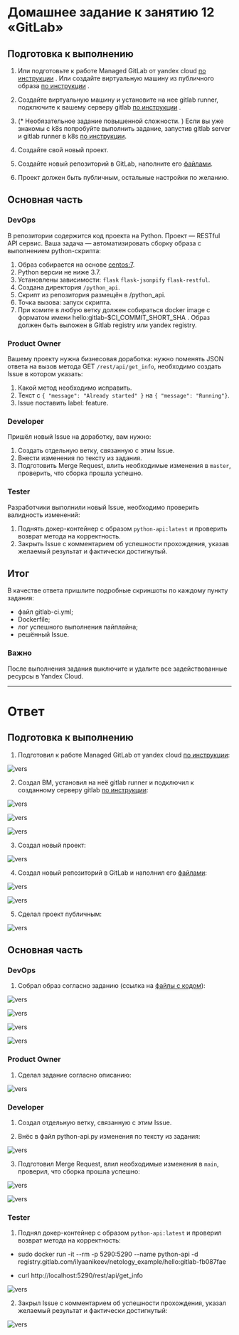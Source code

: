 # Домашнее задание к занятию 12 «GitLab»

## Подготовка к выполнению


1. Или подготовьте к работе Managed GitLab от yandex cloud [по инструкции](https://cloud.yandex.ru/docs/managed-gitlab/operations/instance/instance-create) .
Или создайте виртуальную машину из публичного образа [по инструкции](https://cloud.yandex.ru/marketplace/products/yc/gitlab ) .
2. Создайте виртуальную машину и установите на нее gitlab runner, подключите к вашему серверу gitlab  [по инструкции](https://docs.gitlab.com/runner/install/linux-repository.html) .

3. (* Необязательное задание повышенной сложности. )  Если вы уже знакомы с k8s попробуйте выполнить задание, запустив gitlab server и gitlab runner в k8s  [по инструкции](https://cloud.yandex.ru/docs/tutorials/infrastructure-management/gitlab-containers). 

4. Создайте свой новый проект.
5. Создайте новый репозиторий в GitLab, наполните его [файлами](./repository).
6. Проект должен быть публичным, остальные настройки по желанию.

## Основная часть

### DevOps

В репозитории содержится код проекта на Python. Проект — RESTful API сервис. Ваша задача — автоматизировать сборку образа с выполнением python-скрипта:

1. Образ собирается на основе [centos:7](https://hub.docker.com/_/centos?tab=tags&page=1&ordering=last_updated).
2. Python версии не ниже 3.7.
3. Установлены зависимости: `flask` `flask-jsonpify` `flask-restful`.
4. Создана директория `/python_api`.
5. Скрипт из репозитория размещён в /python_api.
6. Точка вызова: запуск скрипта.
7. При комите в любую ветку должен собираться docker image с форматом имени hello:gitlab-$CI_COMMIT_SHORT_SHA . Образ должен быть выложен в Gitlab registry или yandex registry.   

### Product Owner

Вашему проекту нужна бизнесовая доработка: нужно поменять JSON ответа на вызов метода GET `/rest/api/get_info`, необходимо создать Issue в котором указать:

1. Какой метод необходимо исправить.
2. Текст с `{ "message": "Already started" }` на `{ "message": "Running"}`.
3. Issue поставить label: feature.

### Developer

Пришёл новый Issue на доработку, вам нужно:

1. Создать отдельную ветку, связанную с этим Issue.
2. Внести изменения по тексту из задания.
3. Подготовить Merge Request, влить необходимые изменения в `master`, проверить, что сборка прошла успешно.


### Tester

Разработчики выполнили новый Issue, необходимо проверить валидность изменений:

1. Поднять докер-контейнер с образом `python-api:latest` и проверить возврат метода на корректность.
2. Закрыть Issue с комментарием об успешности прохождения, указав желаемый результат и фактически достигнутый.

## Итог

В качестве ответа пришлите подробные скриншоты по каждому пункту задания:

- файл gitlab-ci.yml;
- Dockerfile; 
- лог успешного выполнения пайплайна;
- решённый Issue.

### Важно 
После выполнения задания выключите и удалите все задействованные ресурсы в Yandex Cloud.

---

# Ответ

## Подготовка к выполнению

1. Подготовил к работе Managed GitLab от yandex cloud [по инструкции](https://cloud.yandex.ru/docs/managed-gitlab/operations/instance/instance-create):

![vers](img/1_1_instance.png)

2. Создал ВМ, установил на неё gitlab runner и подключил к созданному серверу gitlab  [по инструкции](https://docs.gitlab.com/runner/install/linux-repository.html):

![vers](img/2_1_runner.png)

![vers](img/2_2_runner_run.png)

![vers](img/3_1_runner_reg.png)

3. Создал новый проект:

![vers](img/4_1_create_project.png)

4. Создал новый репозиторий в GitLab и наполнил его [файлами](./repository):

![vers](img/5_1_add_pythonapi.png)

![vers](img/5_2_add_pythonapi.png)

5. Сделал проект публичным:

![vers](img/6_1_public_rep.png)

## Основная часть

### DevOps

1. Собрал образ согласно заданию (ссылка на [файлы с кодом]()): 

![vers](img/7_1_projectfull.png)

![vers](img/8_1_variables.png)

![vers](img/9_1_pipeline_succeeded.png)

![vers](img/10_1_image.png)

### Product Owner

1. Сделал задание согласно описанию:

![vers](img/11_1_product_owner.png)

### Developer

1. Создал отдельную ветку, связанную с этим Issue.

2. Внёс в файл python-api.py изменения по тексту из задания:

![vers](img/12_1_edit_get_pythonapi.png)

3. Подготовил Merge Request, влил необходимые изменения в `main`, проверил, что сборка прошла успешно:

![vers](img/13_1_merge_req.png)

![vers](img/14_1_merge_ok.png)

### Tester

1. Поднял докер-контейнер с образом `python-api:latest` и проверил возврат метода на корректность:

- sudo docker run -it --rm -p 5290:5290 --name python-api -d registry.gitlab.com/ilyaanikeev/netology_example/hello:gitlab-fb087fae

- curl http://localhost:5290/rest/api/get_info

![vers](img/15_1_tester.png)

2. Закрыл Issue с комментарием об успешности прохождения, указал желаемый результат и фактически достигнутый:

![vers](img/16_1_closed.png)